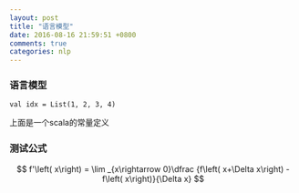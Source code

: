 ```yaml
---
layout: post
title: "语言模型"
date: 2016-08-16 21:59:51 +0800
comments: true
categories: nlp
---
```

### 语言模型
	val idx = List(1, 2, 3, 4)

<!--more-->
上面是一个scala的常量定义

### 测试公式
$$
f'\left( x\right) = \lim _{x\rightarrow 0}\dfrac {f\left( x+\Delta x\right) - f\left( x\right)}{\Delta x}
$$
